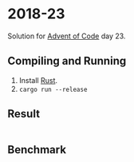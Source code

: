2018-23
=======

Solution for [Advent of Code](https://adventofcode.com/2018) day 23.

Compiling and Running
---------------------

1. Install [Rust](https://www.rust-lang.org/en-US/install.html).
2. `cargo run --release`

Result
------

```sh
```

Benchmark
---------

```
```
